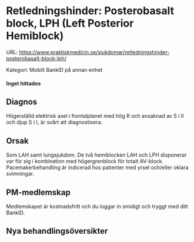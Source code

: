 # Retledningshinder: Posterobasalt block, LPH (Left Posterior Hemiblock)

URL: https://www.praktiskmedicin.se/sjukdomar/retledningshinder-posterobasalt-block-lph/



Kategori: Mobilt BankID på annan enhet

#### Inget hittades

## Diagnos

Högerställd elektrisk axel i frontalplanet med hög R och avsaknad av S i II och djup S i I, är svårt att diagnostisera.

## Orsak

Som LAH samt lungsjukdom. De två hemiblocken LAH och LPH disponerar var för sig i kombination med högergrenblock för totalt AV-block. Pacemakerbehandling är indicerad hos patienter med yrsel och/eller oklara svimningar.

## PM-medlemskap

Medlemskapet är kostnadsfritt och du loggar in smidigt och tryggt med ditt BankID.

## Nya behandlingsöversikter

